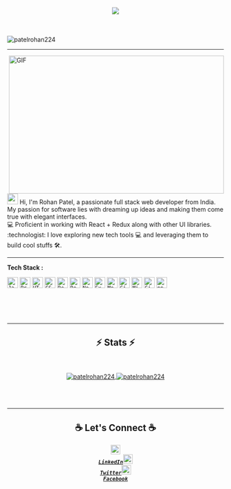 <h1 align="center">
  <a href="https://git.io/typing-svg">
    <img src="https://readme-typing-svg.herokuapp.com/?lines=Hello,+There!+👋;This+is+Rohan+Patel....;Nice+to+meet+you!&center=true&size=20">
  </a>
</h1>

<br>
<p align="left"> <img src="https://komarev.com/ghpvc/?username=patelrohan224&label=Profile%20views&color=0e75b6&style=flat" alt="patelrohan224" /> </p>
<hr>
<img align="right" alt="GIF" src="https://github.com/udit22022000/udit22022000/blob/master/code.gif?raw=true" width="500" height="320" />
  
<p align="left">
<img src="https://media.giphy.com/media/hvRJCLFzcasrR4ia7z/giphy.gif" width="25px"> Hi, I'm Rohan Patel, a passionate full stack web developer from India. My passion for software lies with dreaming up ideas and making them come true with elegant interfaces.<br>
💻 Proficient in working with React + Redux along with other UI libraries. <br>
:technologist: I love exploring new tech tools 💻 and leveraging them to build cool stuffs 🛠️.
</p>
<hr>

**Tech Stack :**

<p align="left">
<code><img title="Javascript" height="25" src="https://github.com/udit22022000/udit22022000/blob/master/images/javascript.svg"></code>
<code><img title="Problem Solving" height="25" src="https://github.com/udit22022000/udit22022000/blob/master/images/problemSolving.png"></code>
<code><img title="HTML5" height="25" src="https://github.com/udit22022000/udit22022000/blob/master/images/html5.svg"></code>
<code><img title="CSS" height="25" src="https://github.com/udit22022000/udit22022000/blob/master/images/css.svg"></code>
<code><img title="React" height="25" src="https://github.com/udit22022000/udit22022000/blob/master/images/react-original.svg"></code>
<code><img title="Redux" height="25" src="https://github.com/udit22022000/udit22022000/blob/master/images/redux.svg"></code>
<code><img title="Node" height="25" src="https://github.com/udit22022000/udit22022000/blob/master/images/node.svg"></code>
<code><img title="Express" height="25" src="https://github.com/udit22022000/udit22022000/blob/master/images/express.png"></code>
<code><img title="Mongo" height="25" src="https://github.com/udit22022000/udit22022000/blob/master/images/mongo.svg"></code>
<code><img title="Git" height="25" src="https://github.com/udit22022000/udit22022000/blob/master/images/git-original.svg"></code>
<code><img title="Microsoft Visual Studio" height="25" src="https://github.com/udit22022000/udit22022000/blob/master/images/visualstudio.png"></code>
<code><img title="GitHub" height="25" src="https://github.com/udit22022000/udit22022000/blob/master/images/github.svg"></code>
<code><img title="npm" height="25" src="https://github.com/udit22022000/udit22022000/blob/master/images/npm.svg"></code>
</p>
<br><br><br>
<hr>

<h2 align="center">⚡ Stats ⚡</h2>
<br>
<p align=center>
  <div align=center >
    <a href="https://github.com/denvercoder1/github-readme-streak-stats" title="Go to Source">
      <img align="center" src="https://github-readme-stats.vercel.app/api?username=patelrohan224&show_icons=true&locale=en" alt="patelrohan224" />
    </a>
    <a href="https://github.com/anuraghazra/github-readme-stats" title="Go to Source">
    <img align="center" src="https://github-readme-streak-stats.herokuapp.com/?user=patelrohan224&" alt="patelrohan224" />
    </a>
  </div>
  <br><br><br>

</p>

<hr>

<h2 align="center"> ☕ Let's Connect ☕ </h2>

<h5 align="center">
  
 <code ><a  href="https://www.linkedin.com/in/rohan-patel-18a7091ab/" title="LinkedIn Profile"><img width="22" src="https://github.com/udit22022000/udit22022000/blob/master/images/linkedin.svg"> LinkedIn</a></code><code><a href="https://twitter.com/rohanpatel224?t=ecNeeiKVsaimYC-qtZKcVA&s=09" title="Twitter Profile"><img width="22" src="https://github.com/udit22022000/udit22022000/blob/master/images/twitter.png"> Twitter</a></code><code><a href="https://www.facebook.com/profile.php?id=100006801992128" title="Facebook Profile"><img width="22" src="https://github.com/udit22022000/udit22022000/blob/master/images/fb.png"> Facebook</a></code>
  
</h5>
